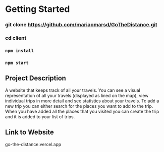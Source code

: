 # Getting Started

### git clone https://github.com/mariaomarsd/GoTheDistance.git

### cd client

### `npm install`
### `npm start`

## Project Description 

A website that keeps track of all your travels. You can see a visual representation of all your travels (displayed as lined on the map), view individual trips in more detail and see statistics about your travels. To add a new trip you can either search for the places you want to add to the trip. When you have added all the places that you visited you can create the trip and it is added to your list of trips. 

## Link to Website
go-the-distance.vercel.app
